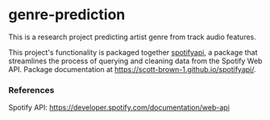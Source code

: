 # genre-prediction
This is a research project predicting artist genre from track audio features. 

This project's functionality is packaged together [spotifyapi]([url](https://github.com/scott-brown-1/spotifyapi)), a package that streamlines the process of querying and cleaning data from the Spotify Web API. Package documentation at https://scott-brown-1.github.io/spotifyapi/.

### References

Spotify API: https://developer.spotify.com/documentation/web-api


